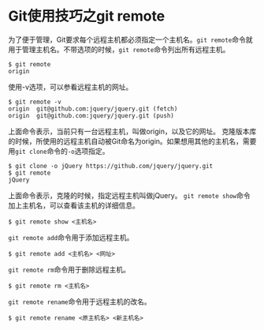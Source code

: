 # Git使用技巧之git remote

为了便于管理，Git要求每个远程主机都必须指定一个主机名。`git remote`命令就用于管理主机名。不带选项的时候，`git remote`命令列出所有远程主机。
```
$ git remote
origin
```
使用-v选项，可以参看远程主机的网址。
```
$ git remote -v
origin  git@github.com:jquery/jquery.git (fetch)
origin  git@github.com:jquery/jquery.git (push)
```
上面命令表示，当前只有一台远程主机，叫做origin，以及它的网址。
克隆版本库的时候，所使用的远程主机自动被Git命名为origin。如果想用其他的主机名，需要用`git clone`命令的`-o`选项指定。
```
$ git clone -o jQuery https://github.com/jquery/jquery.git
$ git remote
jQuery
```
上面命令表示，克隆的时候，指定远程主机叫做jQuery。
`git remote show`命令加上主机名，可以查看该主机的详细信息。
```
$ git remote show <主机名>
```
`git remote add`命令用于添加远程主机。
```
$ git remote add <主机名> <网址>
```
`git remote rm`命令用于删除远程主机。
```
$ git remote rm <主机名>
```
`git remote rename`命令用于远程主机的改名。
```
$ git remote rename <原主机名> <新主机名>
```